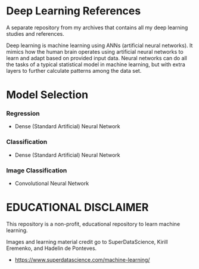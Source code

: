# Deep Learning References
A separate repository from my archives that contains all my deep learning studies and references.

Deep learning is machine learning using ANNs (artificial neural networks). It mimics how the human brain operates using artificial neural networks to learn and adapt based on provided input data. Neural networks can do all the tasks of a typical statistical model in machine learning, but with extra layers to further calculate patterns among the data set.

# Model Selection
### Regression
- Dense (Standard Artificial) Neural Network

### Classification
- Dense (Standard Artificial) Neural Network

### Image Classification
- Convolutional Neural Network

# EDUCATIONAL DISCLAIMER
This repository is a non-profit, educational repository to learn machine learning.

Images and learning material credit go to SuperDataScience, Kirill Eremenko, and Hadelin de Ponteves.
- https://www.superdatascience.com/machine-learning/

